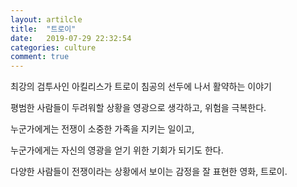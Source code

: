 ```yaml
---
layout: artilcle
title:  "트로이"
date:   2019-07-29 22:32:54
categories: culture
comment: true
---
```


최강의 검투사인 아킬리스가 트로이 침공의 선두에 나서 활약하는 이야기

평범한 사람들이 두려워할 상황을 영광으로 생각하고, 위험을 극복한다. 

누군가에게는 전쟁이 소중한 가족을 지키는 일이고,

누군가에게는 자신의 영광을 얻기 위한 기회가 되기도 한다. 

다양한 사람들이 전쟁이라는 상황에서 보이는 감정을 잘 표현한 영화, 트로이. 
